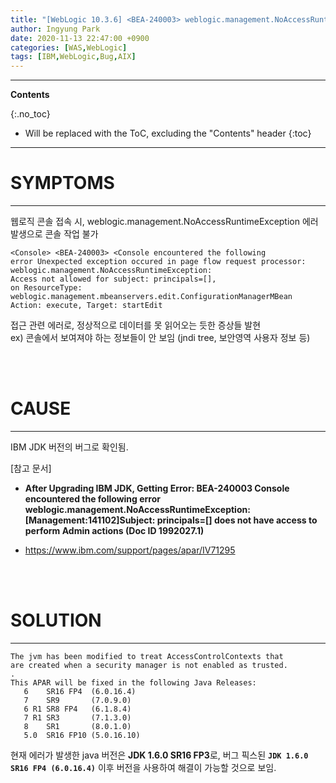 ```yaml
---
title: "[WebLogic 10.3.6] <BEA-240003> weblogic.management.NoAccessRuntimeException: Access not allowed for subject: principals=[] 에러 발생" 
author: Ingyung Park 
date: 2020-11-13 22:47:00 +0900
categories: [WAS,WebLogic]
tags: [IBM,WebLogic,Bug,AIX]
---
```


---
**Contents**

{:.no_toc}

* Will be replaced with the ToC, excluding the "Contents" header
{:toc}  
---



# **SYMPTOMS**

---

웹로직 콘솔 접속 시, weblogic.management.NoAccessRuntimeException 에러 발생으로 콘솔 작업 불가

```
<Console> <BEA-240003> <Console encountered the following
error Unexpected exception occured in page flow request processor:
weblogic.management.NoAccessRuntimeException:
Access not allowed for subject: principals=[],
on ResourceType:
weblogic.management.mbeanservers.edit.ConfigurationManagerMBean
Action: execute, Target: startEdit
```

접근 관련 에러로, 정상적으로 데이터를 못 읽어오는 듯한 증상들 발현   
ex) 콘솔에서 보여져야 하는 정보들이 안 보임 (jndi tree, 보안영역 사용자 정보 등)

<br/>

<br/>

# **CAUSE**

---



IBM JDK 버전의 버그로 확인됨.


[참고 문서]

- **After Upgrading IBM JDK, Getting Error: BEA-240003 Console encountered the following error weblogic.management.NoAccessRuntimeException: [Management:141102]Subject: principals=[] does not have access to perform Admin actions (Doc ID 1992027.1)**

- <https://www.ibm.com/support/pages/apar/IV71295>

<br/>

<br/>

# **SOLUTION**

---



```
The jvm has been modified to treat AccessControlContexts that
are created when a security manager is not enabled as trusted.
.
This APAR will be fixed in the following Java Releases:
   6    SR16 FP4  (6.0.16.4)
   7    SR9       (7.0.9.0)
   6 R1 SR8 FP4   (6.1.8.4)
   7 R1 SR3       (7.1.3.0)
   8    SR1       (8.0.1.0)
   5.0  SR16 FP10 (5.0.16.10)
```


현재 에러가 발생한 java 버전은 **JDK 1.6.0 SR16 FP3**로, 버그 픽스된 **`JDK 1.6.0 SR16 FP4 (6.0.16.4)`** 이후 버전을 사용하여 해결이 가능할 것으로 보임.


